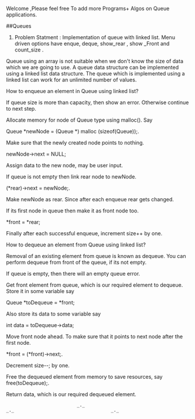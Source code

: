 Welcome ,Please feel free To add more Programs+ Algos on Queue applications.

##Queues



1. Problem Statment :
Implementation of  queue with linked list. Menu driven options  have enque, deque, show_rear , show _Front and count_size .

Queue using an array is not suitable when we don't know the size of data which we are going to use.
A queue data structure can be implemented using a linked list data structure. The queue which is implemented using a linked list can work for an unlimited number of values.

How to enqueue an element in Queue using linked list?

If queue size is more than capacity, then show an error. Otherwise continue to next step.

Allocate memory for node of Queue type using malloc(). Say 


Queue *newNode = (Queue *) malloc (sizeof(Queue));.

Make sure that the newly created node points to nothing.

newNode->next = NULL;

Assign data to the new node, may be user input.

If queue is not empty then link rear node to newNode. 

(*rear)->next = newNode;.

Make newNode as rear. Since after each enqueue rear gets changed.

If its first node in queue then make it as front node too. 

*front = *rear;

Finally after each successful enqueue, increment size++ by one.

How to dequeue an element from Queue using linked list?

Removal of an existing element from queue is known as dequeue. You can perform dequeue from front of the queue, if its not empty.

If queue is empty, then there will an empty queue error. 

Get front element from queue, which is our required element to dequeue. Store it in some variable say

Queue *toDequeue = *front;

Also store its data to some variable say

int data = toDequeue->data;

Move front node ahead. To make sure that it points to next node after the first node. 

*front = (*front)->next;.

Decrement size--; by one.

Free the dequeued element from memory to save resources, say free(toDequeue);.

Return data, which is our required dequeued element.


                               _._                                            _._                                     _._
